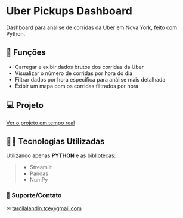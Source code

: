 # Uber Pickups Dashboard

Dashboard para análise de corridas da Uber em Nova York, feito com Python.

## 🔧 Funções

- Carregar e exibir dados brutos dos corridas da Uber
- Visualizar o número de corridas por hora do dia
- Filtrar dados por hora específica para análise mais detalhada
- Exibir um mapa com os corridas filtrados por hora

## 💻 Projeto
<a href="https://dashboard-app-tkrf2ldvd3xdwwhwjfp9gf.streamlit.app" target="_blank">Ver o projeto em tempo real</a>

## 👨‍💻 Tecnologias Utilizadas

Utilizando apenas **PYTHON** e as bibliotecas:
> - Streamlit
> - Pandas
> - NumPy

### 🤝 Suporte/Contato
✉ tarcilalandin.tce@gmail.com